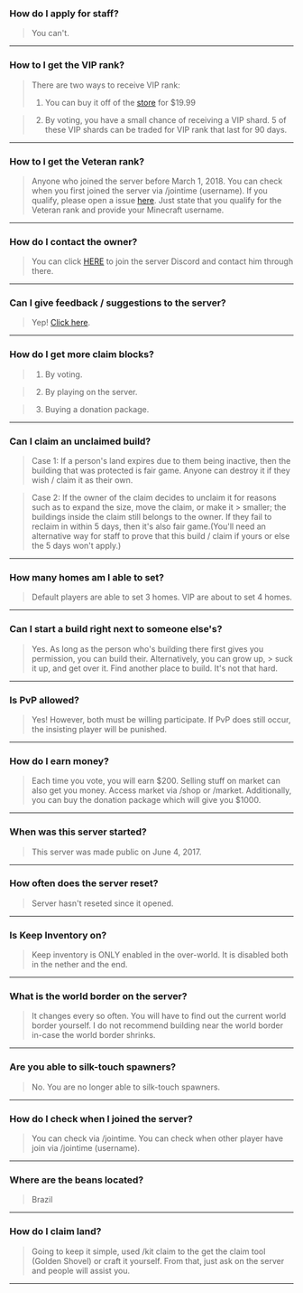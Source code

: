 ### How do I apply for staff?

> You can't.

***


### How to I get the VIP rank?

> There are two ways to receive VIP rank: 
> 1. You can buy it off of the [store](https://cynagen.craftingstore.net) for $19.99 

> 2. By voting, you have a small chance of receiving a VIP shard. 5 of these VIP shards can be traded for VIP rank that last for 90 days.

***


### How to I get the Veteran rank?

> Anyone who joined the server before March 1, 2018. You can check when you first joined the server via /jointime (username). If you qualify, please open a issue [here](https://github.com/Kyrobi/Cynagen/issues). Just state that you qualify for the Veteran rank and provide your Minecraft username.

***


### How do I contact the owner?

> You can click [HERE](https://discordapp.com/invite/B5JW7qp) to join the server Discord and contact him through there.

***


### Can I give feedback / suggestions to the server? 

> Yep! [Click here](https://github.com/Kyrobi/Cynagen/issues). 

***


### How do I get more claim blocks?

> 1. By voting.  

> 2. By playing on the server.   

> 3. Buying a donation package.

***


### Can I claim an unclaimed build?

> Case 1: If a person's land expires due to them being inactive, then the building that was protected is fair game. Anyone can destroy it if they wish / claim it as their own.

> Case 2: If the owner of the claim decides to unclaim it for reasons such as to expand the size, move the claim, or make it > smaller; the buildings inside the claim still belongs to the owner. If they fail to reclaim in within 5 days, then it's also fair game.(You'll need an alternative way for staff to prove that this build / claim if yours or else the 5 days won't apply.)

***


### How many homes am I able to set?

> Default players are able to set 3 homes. VIP are about to set 4 homes.

***


### Can I start a build right next to someone else's?

> Yes. As long as the person who's building there first gives you permission, you can build their. Alternatively, you can grow up, > suck it up, and get over it. Find another place to build. It's not that hard.

***


### Is PvP allowed?

> Yes! However, both must be willing participate. If PvP does still occur, the insisting player will be punished.

***


### How do I earn money?

> Each time you vote, you will earn $200. Selling stuff on market can also get you money. Access market via /shop or /market. Additionally, you can buy the donation package which will give you $1000.

***


### When was this server started?

> This server was made public on June 4, 2017.

***


### How often does the server reset?

> Server hasn't reseted since it opened. 

***


### Is Keep Inventory on?

> Keep inventory is ONLY enabled in the over-world. It is disabled both in the nether and the end.

***


### What is the world border on the server?

> It changes every so often. You will have to find out the current world border yourself. I do not recommend building near the world border in-case the world border shrinks.

***


### Are you able to silk-touch spawners?

> No. You are no longer able to silk-touch spawners.

***


### How do I check when I joined the server?

> You can check via /jointime. You can check when other player have join via /jointime (username).

***


### Where are the beans located?

> Brazil

***


### How do I claim land?

> Going to keep it simple, used /kit claim to the get the claim tool (Golden Shovel) or craft it yourself. From that, just ask on the server and people will assist you.



***
